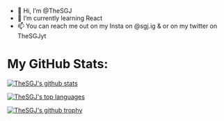 - 👋 Hi, I’m @TheSGJ
- 🌱 I’m currently learning React
- 📫 You can reach me out on my Insta on @sgj.ig & or on my twitter on TheSGJyt

# My GitHub Stats:

[![TheSGJ's github stats](https://github-readme-stats.vercel.app/api?username=TheSGJ&theme=blue-green)](https://github.com/anuraghazra/github-readme-stats)

[![TheSGJ's top languages](https://github-readme-stats.vercel.app/api/top-langs/?username=Naereen&theme=blue-green)](https://github.com/anuraghazra/github-readme-stats)

[![TheSGJ's github trophy](https://github-profile-trophy.vercel.app/?username=TheSGJ&row=1)](https://github.com/ryo-ma/github-profile-trophy)
